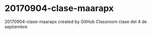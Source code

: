 # 20170904-clase-maarapx
20170904-clase-maarapx created by GitHub Classroom
clase del 4 de septiembre
